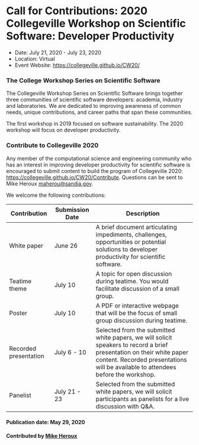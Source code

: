 # Call for Contributions: 2020 Collegeville Workshop on Scientific Software: Developer Productivity
- Date: July 21, 2020 - July 23, 2020
- Location: Virtual
- Event Website: https://collegeville.github.io/CW20/

### The College Workshop Series on Scientific Software

The Collegeville Workshop Series on Scientific Software brings together three communities of scientific software developers: academia, industry and laboratories.  We are dedicated to improving awareness of common needs, unique contributions, and career paths that span these communities.

The first workshop in 2019 focused on software sustainability.  The 2020 workshop will focus on developer productivity.

### Contribute to Collegeville 2020

Any member of the computational science and engineering community who has an interest in improving developer productivity for scientific software is encouraged to submit content to build the program of Collegeville 2020: https://collegeville.github.io/CW20/Contribute.  Questions can be sent to Mike Heroux <maherou@sandia.gov>.

We welcome the following contributions:

| Contribution| Submission Date | Description                                |
|-------------|-----------------|--------------------------------------------|
| White paper | June 26 | A brief document articulating impediments, challenges, opportunities or potential solutions to developer productivity for scientific software. |
| Teatime theme | July 10 |A topic for open discussion during teatime.  You would facilitate discussion of a small group. |
| Poster      |July 10  |A PDF or interactive webpage that will be the focus of small group discussion during teatime. |
| Recorded presentation | July 6 - 10 | Selected from the submitted white papers, we will solicit speakers to record a brief presentation on their white paper content.  Recorded presentations will be available to attendees before the workshop. |
Panelist |  July 21 - 23 | Selected from the submitted white papers, we will solicit participants as panelists for a live discussion with Q&A. |

#### Publication date: May 29, 2020
#### Contributed by [Mike Heroux](https://github.com/maherou "Mike Heroux GitHub Profile")

<!---
Publish: yes
Categories: development, collaboration
Topics: software engineering, projects and organizations
Tags: conference
Level: 2
Prerequisites: default
Aggregate: none
--->
